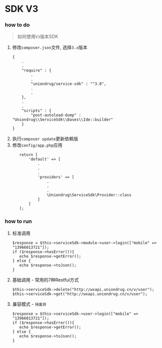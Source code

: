 # SDK V3


### how to do

> 如何使用`V3`版本SDK

1. 修改`composer.json`文件, 选择`3.x`版本
    ```text
    {
        .
        .
        "require" : {
            .
            .
            "uniondrug/service-sdk" : "^3.0",
            .
            .
        },
        .
        .
        "scripts" : {
            "post-autoload-dump" : "Uniondrug\\ServiceSdk\\Bases\\Ide::builder"
        }
    }
    ```
1. 执行`composer update`更新依赖版
1. 修改`config/app.php`应用
     ```text
        return [
            'default' => [
                .
                .
                .
                'providers' => [
                    .
                    .
                    .
                    \Uniondrug\ServiceSdk\Provider::class
                ]
            ]
        ];
    ```


### how to run


1. 标准调用
    ```text
    $response = $this->serviceSdk->module->user->login(["mobile" => "13966013721"]);
    if ($response->hasError()){
       echo $response->getError();
    } else {
       echo $response->toJson();
    }
    ```
1. 基础调用 - 常用的7种Restful方式
    ```text
    $this->serviceSdk->delete("http://wxapi.uniondrug.cn/v/user");
    $this->serviceSdk->get("http://wxapi.uniondrug.cn/v/user");
    ```
1. 兼容模式 - `待废弃`
    ```text
    $response = $this->serviceSdk->user->login(["mobile" => "13966013721"]);
    if ($response->hasError()){
       echo $response->getError();
    } else {
       echo $response->toJson();
    }
    ```


